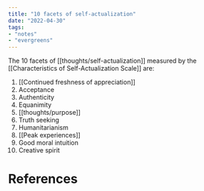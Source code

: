 ```yaml
---
title: "10 facets of self-actualization"
date: "2022-04-30"
tags:
- "notes"
- "evergreens"
---
```


The 10 facets of [[thoughts/self-actualization]] measured by the [[Characteristics of Self-Actualization Scale]] are:

1. [[Continued freshness of appreciation]]
2. Acceptance
3. Authenticity
4. Equanimity
5. [[thoughts/purpose]]
6. Truth seeking
7. Humanitarianism
8. [[Peak experiences]]
9. Good moral intuition
10. Creative spirit

# References

